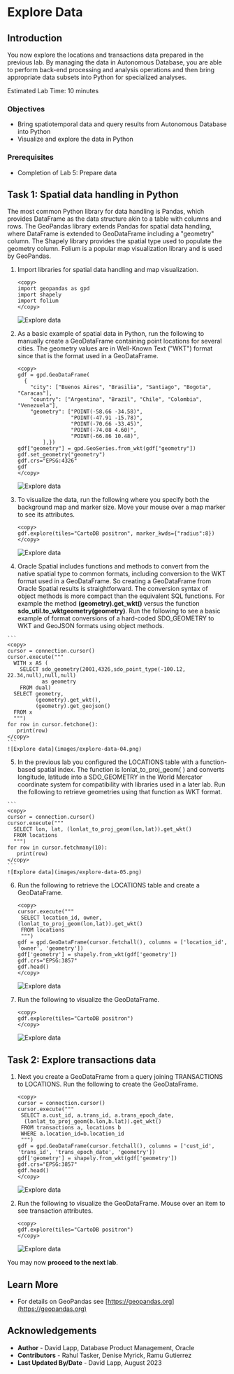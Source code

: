 # Explore Data

## Introduction

You now explore the locations and transactions data prepared in the previous lab. By managing the data in Autonomous Database, you are able to perform back-end processing and analysis operations and then bring appropriate data subsets into Python for specialized analyses. 

Estimated Lab Time: 10 minutes

### Objectives

* Bring spatiotemporal data and query results from Autonomous Database into Python
* Visualize and explore the data in Python

### Prerequisites

* Completion of Lab 5: Prepare data

## Task 1: Spatial data handling in Python

The most common Python library for data handling is Pandas, which provides DataFrame as the data structure akin to a table with columns and rows. The GeoPandas library extends Pandas for spatial data handling, where DataFrame is extended to GeoDataFrame including a "geometry" column. The Shapely library provides the spatial type used to populate the geometry column. Folium is a popular map visualization library and is used by GeoPandas.

1. Import libraries for spatial data handling and map visualization. 

    ```
    <copy>
    import geopandas as gpd
    import shapely
    import folium
    </copy>
    ```
    ![Explore data](images/explore-data-01.png) 

2.  As a basic example of spatial data in Python, run the following to manually create a GeoDataFrame containing point locations for several cities. The geometry values are in Well-Known Text ("WKT") format since that is the format used in a GeoDataFrame.

    ```
    <copy>
    gdf = gpd.GeoDataFrame(
      {
        "city": ["Buenos Aires", "Brasilia", "Santiago", "Bogota", "Caracas"],
        "country": ["Argentina", "Brazil", "Chile", "Colombia", "Venezuela"],
        "geometry": ["POINT(-58.66 -34.58)",
                     "POINT(-47.91 -15.78)",
                     "POINT(-70.66 -33.45)",
                     "POINT(-74.08 4.60)",
                     "POINT(-66.86 10.48)",
            ],})
    gdf["geometry"] = gpd.GeoSeries.from_wkt(gdf["geometry"])
    gdf.set_geometry("geometry")
    gdf.crs="EPSG:4326"
    gdf
    </copy>
    ```

    ![Explore data](images/explore-data-02.png) 

3.  To visualize the data, run the following where you specify both the background map and marker size. Move your mouse over a map marker to see its attributes.

    ```
    <copy>
    gdf.explore(tiles="CartoDB positron", marker_kwds={"radius":8})
    </copy>
    ```
    ![Explore data](images/explore-data-03.png) 

4.   Oracle Spatial includes functions and methods to convert from the native spatial type to common formats, including conversion to the WKT format used in a GeoDataFrame. So creating a GeoDataFrame from Oracle Spatial results is straightforward. The conversion syntax of object methods is more compact than the equivalent SQL functions. For example the method **(geometry).get\_wkt()** versus the function **sdo\_util.to_wktgeometry(geometry)**. Run the following to see a basic example of format conversions of a hard-coded SDO\_GEOMETRY to WKT and GeoJSON formats using object methods.


    ```
    <copy>
    cursor = connection.cursor()
    cursor.execute("""
      WITH x AS (
        SELECT sdo_geometry(2001,4326,sdo_point_type(-100.12, 22.34,null),null,null) 
               as geometry
        FROM dual)
      SELECT geometry, 
             (geometry).get_wkt(), 
             (geometry).get_geojson()
      FROM x
      """)
    for row in cursor.fetchone():
       print(row)
    </copy>
    ```
    ![Explore data](images/explore-data-04.png) 

5.   In the previous lab you configured the LOCATIONS table with a function-based spatial index. The function is lonlat\_to\_proj\_geom( ) and converts longitude, latitude into a SDO\_GEOMETRY in the World Mercator coordinate system for compatibility with libraries used in a later lab.  Run the following to retrieve geometries using that function as WKT format. 

    ```
    <copy>
    cursor = connection.cursor()
    cursor.execute("""
      SELECT lon, lat, (lonlat_to_proj_geom(lon,lat)).get_wkt()
      FROM locations
      """)
    for row in cursor.fetchmany(10):
       print(row)
    </copy>
    ```
    ![Explore data](images/explore-data-05.png) 


6.  Run the following to retrieve the LOCATIONS table and create a GeoDataFrame.
     ```
     <copy>
     cursor.execute("""
      SELECT location_id, owner, (lonlat_to_proj_geom(lon,lat)).get_wkt()
      FROM locations
      """)
     gdf = gpd.GeoDataFrame(cursor.fetchall(), columns = ['location_id', 'owner', 'geometry'])
     gdf['geometry'] = shapely.from_wkt(gdf['geometry'])
     gdf.crs="EPSG:3857"
     gdf.head()
     </copy>
     ```

    ![Explore data](images/explore-data-06.png) 

6.  Run the following to visualize the GeoDataFrame.
     ```
     <copy>
     gdf.explore(tiles="CartoDB positron")
     </copy>
     ```

    ![Explore data](images/explore-data-07.png) 


## Task 2: Explore transactions data


1.  Next you create a GeoDataFrame from a query joining TRANSACTIONS to LOCATIONS. Run the following to create the GeoDataFrame.

    ```
    <copy>
    cursor = connection.cursor()
    cursor.execute("""
     SELECT a.cust_id, a.trans_id, a.trans_epoch_date, 
      (lonlat_to_proj_geom(b.lon,b.lat)).get_wkt() 
     FROM transactions a, locations b
     WHERE a.location_id=b.location_id
     """)
    gdf = gpd.GeoDataFrame(cursor.fetchall(), columns = ['cust_id', 'trans_id', 'trans_epoch_date', 'geometry'])
    gdf['geometry'] = shapely.from_wkt(gdf['geometry'])
    gdf.crs="EPSG:3857"
    gdf.head()
    </copy>
    ```

    ![Explore data](images/explore-data-08.png) 

2.  Run the following to visualize the GeoDataFrame. Mouse over an item to see transaction attributes.

    ```
    <copy>
    gdf.explore(tiles="CartoDB positron") 
    </copy>
    ```
    ![Explore data](images/explore-data-09.png) 


You may now **proceed to the next lab**.

## Learn More
* For details on GeoPandas see [https://geopandas.org](https://geopandas.org)

## Acknowledgements

- **Author** - David Lapp, Database Product Management, Oracle
- **Contributors** - Rahul Tasker, Denise Myrick, Ramu Gutierrez
- **Last Updated By/Date** - David Lapp, August 2023

